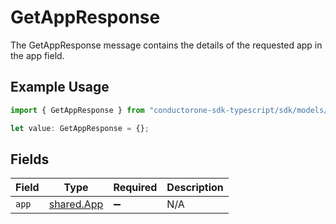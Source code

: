# GetAppResponse

The GetAppResponse message contains the details of the requested app in the app field.

## Example Usage

```typescript
import { GetAppResponse } from "conductorone-sdk-typescript/sdk/models/shared";

let value: GetAppResponse = {};
```

## Fields

| Field                                           | Type                                            | Required                                        | Description                                     |
| ----------------------------------------------- | ----------------------------------------------- | ----------------------------------------------- | ----------------------------------------------- |
| `app`                                           | [shared.App](../../../sdk/models/shared/app.md) | :heavy_minus_sign:                              | N/A                                             |